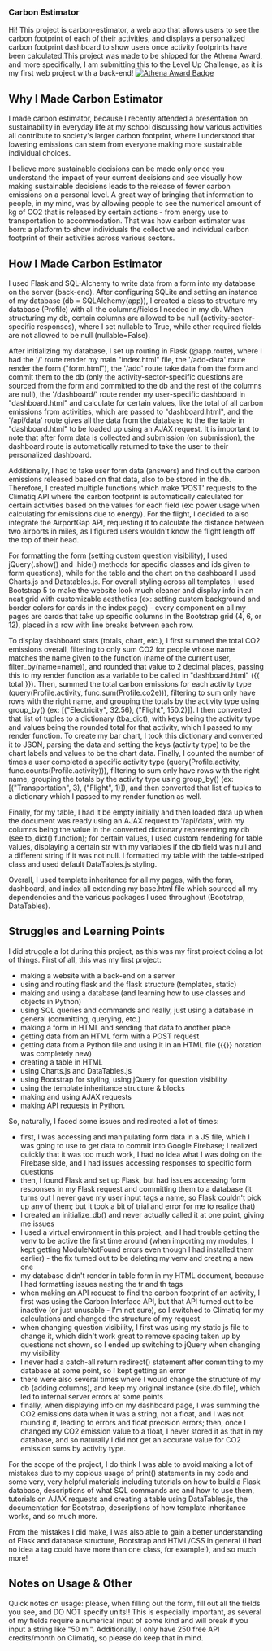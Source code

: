 ### Carbon Estimator
Hi! This project is carbon-estimator, a web app that allows users to see the carbon footprint of each of their activities, and displays a personalized carbon footprint dashboard to show users once activity footprints have been calculated.This project was made to be shipped for the Athena Award, and more specifically, I am submitting this to the Level Up Challenge, as it is my first web project with a back-end!
[![Athena Award Badge](https://img.shields.io/endpoint?url=https%3A%2F%2Faward.athena.hackclub.com%2Fapi%2Fbadge)](https://award.athena.hackclub.com?utm_source=readme)

## Why I Made Carbon Estimator
I made carbon estimator, because I recently attended a presentation on sustainability in everyday life at my school discussing how various activities all contribute to society's larger carbon footprint, where I understood that lowering emissions can stem from everyone making more sustainable individual choices. 

I believe more sustainable decisions can be made only once you understand the impact of your current decisions and see visually how making sustainable decisions leads to the release of fewer carbon emissions on a personal level. A great way of bringing that information to people, in my mind, was by allowing people to see the numerical amount of kg of CO2 that is released by certain actions - from energy use to transportation to accommodation. That was how carbon estimator was born: a platform to show individuals the collective and individual carbon footprint of their activities across various sectors. 

## How I Made Carbon Estimator
I used Flask and SQL-Alchemy to write data from a form into my database on the server (back-end). After configuring SQLite and setting an instance of my database (db = SQLAlchemy(app)), I created a class to structure my database (Profile) with all the columns/fields I needed in my db. When structuring my db, certain columns are allowed to be null (activity-sector-specific responses), where I set nullable to True, while other required fields are not allowed to be null (nullable=False).

After initializing my database, I set up routing in Flask (@app.route), where I had the '/' route render my main "index.html" file, the '/add-data' route render the form ("form.html"), the '/add' route take data from the form and commit them to the db (only the activity-sector-specific questions are sourced from the form and committed to the db and the rest of the columns are null), the '/dashboard/<name>' route render my user-specific dashboard in "dashboard.html" and calculate for certain values, like the total of all carbon emissions from activities, which are passed to "dashboard.html", and the '/api/data' route gives all the data from the database to the the table in "dashboard.html" to be loaded up using an AJAX request. It is important to note that after form data is collected and submission (on submission), the dashboard route is automatically returned to take the user to their personalized dashboard. 

Additionally, I had to take user form data (answers) and find out the carbon emissions released based on that data, also to be stored in the db. Therefore, I created multiple functions which make 'POST' requests to the Climatiq API where the carbon footprint is automatically calculated for certain activities based on the values for each field (ex: power usage when calculating for emissions due to energy). For the flight, I decided to also integrate the AirportGap API, requesting it to calculate the distance between two airports in miles, as I figured users wouldn't know the flight length off the top of their head.

For formatting the form (setting custom question visibility), I used jQuery(.show() and .hide() methods for specific classes and ids given to form questions), while for the table and the chart on the dashboard I used Charts.js and Datatables.js. For overall styling across all templates, I used Bootstrap 5 to make the website look much cleaner and display info in an neat grid with customizable aesthetics (ex: setting custom background and border colors for cards in the index page) - every component on all my pages are cards that take up specific columns in the Bootstrap grid (4, 6, or 12), placed in a row with line breaks between each row. 

To display dashboard stats (totals, chart, etc.), I first summed the total CO2 emissions overall, filtering to only sum CO2 for people whose name matches the name given to the function (name of the current user, filter_by(name=name)), and rounded that value to 2 decimal places, passing this to my render function as a variable to be called in "dashboard.html" ({{ total }}). Then, summed the total carbon emissions for each activity type (query(Profile.activity, func.sum(Profile.co2e))), filtering to sum only have rows with the right name, and grouping the totals by the activity type using group_by() (ex: [("Electricity", 32.56), ("Flight", 150.2)]). I then converted that list of tuples to a dictionary (tba_dict), with keys being the activity type and values being the rounded total for that activity, which I passed to my render function. To create my bar chart, I took this dictionary and converted it to JSON, parsing the data and setting the keys (activity type) to be the chart labels and values to be the chart data. Finally, I counted the number of times a user completed a specific activity type (query(Profile.activity, func.counts(Profile.activity))), filtering to sum only have rows with the right name, grouping the totals by the activity type using group_by() (ex: [("Transportation", 3), ("Flight", 1)]), and then converted that list of tuples to a dictionary which I passed to my render function as well. 

Finally, for my table, I had it be empty initially and then loaded data up when the document was ready using an AJAX request to '/api/data', with my columns being the value in the converted dictionary representing my db (see to_dict()  function); for certain values, I used custom rendering for table values, displaying a certain str with my variables if the db field was null and a different string if it was not null. I formatted my table with the table-striped class and used default DataTables.js styling.

Overall, I used template inheritance for all my pages, with the form, dashboard, and index all extending my base.html file which sourced all my dependencies and the various packages I used throughout (Bootstrap, DataTables).

## Struggles and Learning Points
I did struggle a lot during this project, as this was my first project doing a lot of things. First of all, this was my first project:
- making a website with a back-end on a server
- using and routing flask and the flask structure (templates, static)
- making and using a database (and learning how to use classes and objects in Python)
- using SQL queries and commands and really, just using a database in general (committing, querying, etc.)
- making a form in HTML and sending that data to another place
- getting data from an HTML form with a POST request
- getting data from a Python file and using it in an HTML file ({{}} notation was completely new)
- creating a table in HTML
- using Charts.js and DataTables.js
- using Bootstrap for styling, using jQuery for question visibility
- using the template inheritance structure & blocks
- making and using AJAX requests
- making API requests in Python.

So, naturally, I faced some issues and redirected a lot of times:
- first, I was accessing and manipulating form data in a JS file, which I was going to use to get data to commit into Google Firebase; I realized quickly that it was too much work, I had no idea what I was doing on the Firebase side, and I had issues accessing responses to specific form questions
- then, I found Flask and set up Flask, but had issues accessing form responses in my Flask request and committing them to a database (it turns out I never gave my user input tags a name, so Flask couldn't pick up any of them; but it took a bit of trial and error for me to realize that)
- I created an initialize_db() and never actually called it at one point, giving me issues
- I used a virtual environment in this project, and I had trouble getting the venv to be active the first time around (when importing my modules, I kept getting ModuleNotFound errors even though I had installed them earlier) - the fix turned out to be deleting my venv and creating a new one
- my database didn't render in table form in my HTML document, because I had formatting issues nesting the tr and th tags
- when making an API request to find the carbon footprint of an activity, I first was using the Carbon Interface API, but that API turned out to be inactive (or just unusable - I'm not sure), so I switched to Climatiq for my calculations and changed the structure of my request
- when changing question visibility, I first was using my static js file to change it, which didn't work great to remove spacing taken up by questions not shown, so I ended up switching to jQuery when changing my visibility
- I never had a catch-all return redirect() statement after committing to my database at some point, so I kept getting an error
- there were also several times where I would change the structure of my db (adding columns), and keep my original instance (site.db file), which led to internal server errors at some points
- finally, when displaying info on my dashboard page, I was summing the CO2 emissions data when it was a string, not a float, and I was not rounding it, leading to errors and float precision errors; then, once I changed my CO2 emission value to a float, I never stored it as that in my database, and so naturally I did not get an accurate value for CO2 emission sums by activity type.

For the scope of the project, I do think I was able to avoid making a lot of mistakes due to my copious usage of print() statements in my code and some very, very helpful materials including tutorials on how to build a Flask database, descriptions of what SQL commands are and how to use them, tutorials on AJAX requests and creating a table using DataTables.js, the documentation for Bootstrap, descriptions of how template inheritance works, and so much more. 

From the mistakes I did make, I was also able to gain a better understanding of Flask and database structure, Bootstrap and HTML/CSS in general (I had no idea a tag could have more than one class, for example!), and so much more!

## Notes on Usage & Other 
Quick notes on usage: please, when filling out the form, fill out all the fields you see, and DO NOT specify units!! This is especially important, as several of my fields require a numerical input of some kind and will break if you input a string like "50 mi". Additionally, I only have 250 free API credits/month on Climatiq, so please do keep that in mind.

